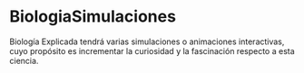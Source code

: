 # BiologiaSimulaciones
Biología Explicada tendrá varias simulaciones o animaciones interactivas, cuyo propósito es incrementar la curiosidad y la fascinación respecto a esta ciencia.
